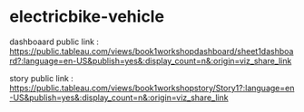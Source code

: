 # electricbike-vehicle


dashboaard public link : https://public.tableau.com/views/book1workshopdashboard/sheet1dashboard?:language=en-US&publish=yes&:display_count=n&:origin=viz_share_link


story public link : https://public.tableau.com/views/book1workshopstory/Story1?:language=en-US&publish=yes&:display_count=n&:origin=viz_share_link


